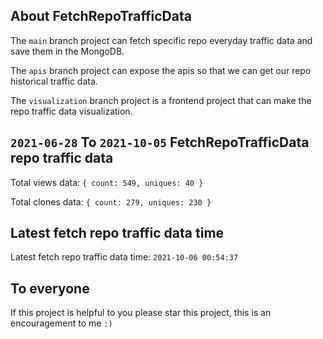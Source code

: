 ## About FetchRepoTrafficData

The `main` branch project can fetch specific repo everyday traffic data and save them in the MongoDB.

The `apis` branch project can expose the apis so that we can get our repo historical traffic data.

The `visualization` branch project is a frontend project that can make the repo traffic data visualization.

## `2021-06-28` To `2021-10-05` FetchRepoTrafficData repo traffic data

Total views data: `{ count: 549, uniques: 40 }`

Total clones data: `{ count: 279, uniques: 230 }`

## Latest fetch repo traffic data time

Latest fetch repo traffic data time: `2021-10-06 00:54:37`

## To everyone

If this project is helpful to you please star this project, this is an encouragement to me `:)`



